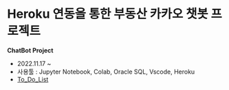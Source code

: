 # Heroku 연동을 통한 부동산 카카오 챗봇 프로젝트

**ChatBot Project**
+ 2022.11.17 ~ 
+ 사용툴 : Jupyter Notebook, Colab, Oracle SQL, Vscode, Heroku
+ [To_Do_List](To_Do_List.md)